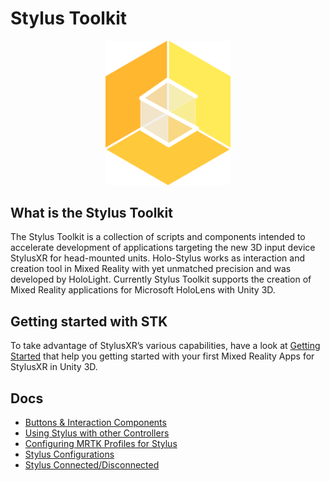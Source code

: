 # Stylus Toolkit
<p align="center">
<img src="Docs/imgs/StylusXRLogo.png" width="200px">
</p>

## What is the Stylus Toolkit
The Stylus Toolkit is a collection of scripts and components intended to accelerate development of applications targeting the new 3D input device StylusXR for head-mounted units. Holo-Stylus works as interaction and creation tool in Mixed Reality with yet unmatched precision and was developed by HoloLight. Currently Stylus Toolkit supports the creation of Mixed Reality applications for Microsoft HoloLens with Unity 3D.

## Getting started with STK
To take advantage of StylusXR’s various capabilities, have a look at [Getting Started](Docs/GETTING_STARTED.md) that help you getting started with your first Mixed Reality Apps for StylusXR in Unity 3D.

## Docs

* [Buttons & Interaction Components](Docs/BUTTONS_INTERACTIONS.md)
* [Using Stylus with other Controllers](Docs/STYLUS_CONTROLLER.md)
* [Configuring MRTK Profiles for Stylus](Docs/STYLUSXR_PROFILES.md)
* [Stylus Configurations](Docs/STYLUS_CONFIGS.md)
* [Stylus Connected/Disconnected](Docs/STYLUS_CONNECTIONEVENTS.md)